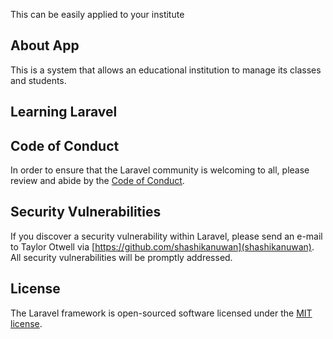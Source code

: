 This can be easily applied to your institute

## About App
This is a system that allows an educational institution to manage its classes and students.

## Learning Laravel


## Code of Conduct

In order to ensure that the Laravel community is welcoming to all, please review and abide by the [Code of Conduct](https://laravel.com/docs/contributions#code-of-conduct).

## Security Vulnerabilities

If you discover a security vulnerability within Laravel, please send an e-mail to Taylor Otwell via [https://github.com/shashikanuwan](shashikanuwan). All security vulnerabilities will be promptly addressed.

## License

The Laravel framework is open-sourced software licensed under the [MIT license](https://opensource.org/licenses/MIT).
